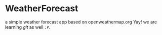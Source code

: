 # WeatherForecast
a simple weather forecast app based on openweathermap.org
Yay! we are learning *git* as well `:P`.
